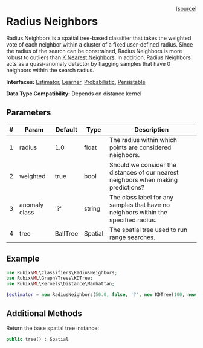 <span style="float:right;"><a href="https://github.com/RubixML/RubixML/blob/master/src/Classifiers/RadiusNeighbors.php">[source]</a></span>

# Radius Neighbors
Radius Neighbors is a spatial tree-based classifier that takes the weighted vote of each neighbor within a cluster of a fixed user-defined radius. Since the radius of the search can be constrained, Radius Neighbors is more robust to outliers than [K Nearest Neighbors](k-nearest-neighbors.md). In addition, Radius Neighbors acts as a quasi-anomaly detector by flagging samples that have 0 neighbors within the search radius.

**Interfaces:** [Estimator](../estimator.md), [Learner](../learner.md), [Probabilistic](../probabilistic.md), [Persistable](../persistable.md)

**Data Type Compatibility:** Depends on distance kernel

## Parameters
| # | Param | Default | Type | Description |
|---|---|---|---|---|
| 1 | radius | 1.0 | float | The radius within which points are considered neighbors. |
| 2 | weighted | true | bool | Should we consider the distances of our nearest neighbors when making predictions? |
| 3 | anomaly class | '?' | string | The class label for any samples that have no neighbors within the specified radius. |
| 4 | tree | BallTree | Spatial | The spatial tree used to run range searches. |

## Example
```php
use Rubix\ML\Classifiers\RadiusNeighbors;
use Rubix\ML\Graph\Trees\KDTree;
use Rubix\ML\Kernels\Distance\Manhattan;

$estimator = new RadiusNeighbors(50.0, false, '?', new KDTree(100, new Manhattan()));
```

## Additional Methods
Return the base spatial tree instance:
```php
public tree() : Spatial
```
